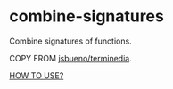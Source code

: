 # combine-signatures

Combine signatures of functions.

COPY FROM [jsbueno/terminedia](https://github.com/jsbueno/terminedia/blob/62b1c307e5f276e7eb5d56dacc35a326fb424481/terminedia/utils/__init__.py#L83).

[HOW TO USE?](https://stackoverflow.com/questions/34402773/signature-changing-decorator-properly-documenting-additional-argument)
